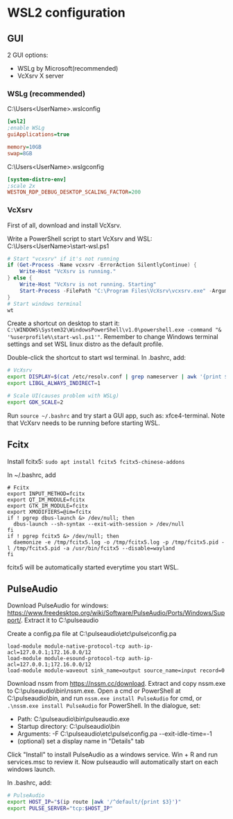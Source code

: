 # WSL2 configuration
## GUI
2 GUI options:
- WSLg by Microsoft(recommended)
- VcXsrv X server

### WSLg (recommended)
C:\Users\<UserName>\.wslconfig

```ini
[wsl2]
;enable WSLg
guiApplications=true

memory=10GB
swap=8GB
```

C:\Users\<UserName>\.wslgconfig

```ini
[system-distro-env]
;scale 2x
WESTON_RDP_DEBUG_DESKTOP_SCALING_FACTOR=200
```

### VcXsrv
First of all, download and install VcXsrv.

Write a PowerShell script to start VcXsrv and WSL: C:\Users\<UserName>\start-wsl.ps1

```powershell
# Start "vcxsrv" if it's not running
if (Get-Process -Name vcxsrv -ErrorAction SilentlyContinue) {
    Write-Host "VcXsrv is running."
} else {
    Write-Host "VcXsrv is not running. Starting"
    Start-Process -FilePath "C:\Program Files\VcXsrv\vcxsrv.exe" -ArgumentList "-ac -multiwindow -clipboard -noprimary -wgl"
}
# Start windows terminal
wt
```

Create a shortcut on desktop to start it: `C:\WINDOWS\System32\WindowsPowerShell\v1.0\powershell.exe -command "& '%userprofile%\start-wsl.ps1'"`. Remember to change Windows terminal settings and set WSL linux distro as the default profile.

Double-click the shortcut to start wsl terminal. In .bashrc, add:

```bash
# VcXsrv
export DISPLAY=$(cat /etc/resolv.conf | grep nameserver | awk '{print $2; exit;}'):0.0
export LIBGL_ALWAYS_INDIRECT=1

# Scale UI(causes problem with WSLg)
export GDK_SCALE=2
```

Run `source ~/.bashrc` and try start a GUI app, such as: xfce4-terminal. Note that VcXsrv needs to be running before starting WSL.

## Fcitx
Install fcitx5: `sudo apt install fcitx5 fcitx5-chinese-addons`

In ~/.bashrc, add

```
# Fcitx
export INPUT_METHOD=fcitx
export QT_IM_MODULE=fcitx
export GTK_IM_MODULE=fcitx
export XMODIFIERS=@im=fcitx
if ! pgrep dbus-launch &> /dev/null; then
  dbus-launch --sh-syntax --exit-with-session > /dev/null
fi
if ! pgrep fcitx5 &> /dev/null; then
  daemonize -e /tmp/fcitx5.log -o /tmp/fcitx5.log -p /tmp/fcitx5.pid -l /tmp/fcitx5.pid -a /usr/bin/fcitx5 --disable=wayland
fi
```

fcitx5 will be automatically started everytime you start WSL.

## PulseAudio
Download PulseAudio for windows: https://www.freedesktop.org/wiki/Software/PulseAudio/Ports/Windows/Support/. Extract it to C:\pulseaudio

Create a config.pa file at C:\pulseaudio\etc\pulse\config.pa

```
load-module module-native-protocol-tcp auth-ip-acl=127.0.0.1;172.16.0.0/12
load-module module-esound-protocol-tcp auth-ip-acl=127.0.0.1;172.16.0.0/12
load-module module-waveout sink_name=output source_name=input record=0
```

Download nssm from https://nssm.cc/download. Extract and copy nssm.exe to C:\pulseaudio\bin\nssm.exe. Open a cmd or PowerShell at C:\pulseaudio\bin\, and run `nssm.exe install PulseAudio` for cmd, or `.\nssm.exe install PulseAudio` for PowerShell. In the dialogue, set:

* Path: C:\pulseaudio\bin\pulseaudio.exe
* Startup directory: C:\pulseaudio\bin
* Arguments: -F C:\pulseaudio\etc\pulse\config.pa --exit-idle-time=-1
* (optional) set a display name in "Details" tab

Click "Install" to install PulseAudio as a windows service. Win + R and run services.msc to review it. Now pulseaudio will automatically start on each windows launch.

In .bashrc, add:

```bash
# PulseAudio
export HOST_IP="$(ip route |awk '/^default/{print $3}')"
export PULSE_SERVER="tcp:$HOST_IP"
```